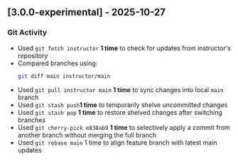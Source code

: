 ## [3.0.0-experimental] - 2025-10-27
### Git Activity
- Used `git fetch instructor` **1 time** to check for updates from instructor's repository
- Compared branches using:
  ```bash
  git diff main instructor/main
- Used `git pull instructor main` **1 time** to sync changes into local `main` branch
- Used `git stash push`**1 time** to temporarily shelve uncommitted changes
- Used `git stash pop` **1 time** to restore shelved changes after switching branches
- Used `git cherry-pick e838ab9` **1 time** to selectively apply a commit from another branch without merging the full branch
- Used `git rebase main` 1 time to align feature branch with latest main updates

